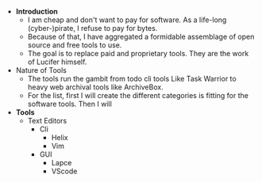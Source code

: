 - **Introduction**
	- I am cheap and don't want to pay for software. As a life-long (cyber-)pirate, I refuse to pay for bytes.
	- Because of that, I have aggregated a formidable assemblage of open source and free tools to use.
	- The goal is to replace paid and proprietary tools. They are the work of Lucifer himself.
- Nature of Tools
	- The tools run the gambit from todo cli tools Like Task Warrior to heavy web archival tools like ArchiveBox.
	- For the list, first I will create the different categories is fitting for the software tools. Then I will
- **Tools**
	- Text Editors
		- Cli
			- Helix
			- Vim
		- GUI
			- Lapce
			- VScode